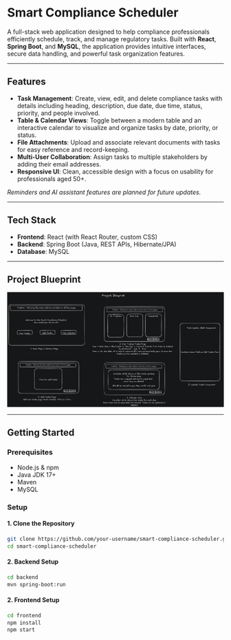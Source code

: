 
# Smart Compliance Scheduler

A full-stack web application designed to help compliance professionals efficiently schedule, track, and manage regulatory tasks. Built with **React**, **Spring Boot**, and **MySQL**, the application provides intuitive interfaces, secure data handling, and powerful task organization features.

---

## Features

- **Task Management**: Create, view, edit, and delete compliance tasks with details including heading, description, due date, due time, status, priority, and people involved.
- **Table & Calendar Views**: Toggle between a modern table and an interactive calendar to visualize and organize tasks by date, priority, or status.
- **File Attachments**: Upload and associate relevant documents with tasks for easy reference and record-keeping.
- **Multi-User Collaboration**: Assign tasks to multiple stakeholders by adding their email addresses.
- **Responsive UI**: Clean, accessible design with a focus on usability for professionals aged 50+.

*Reminders and AI assistant features are planned for future updates.*

---

## Tech Stack

- **Frontend**: React (with React Router, custom CSS)
- **Backend**: Spring Boot (Java, REST APIs, Hibernate/JPA)
- **Database**: MySQL

---

## Project Blueprint

![Blueprint](Snapshots/project_blueprint.png)

---

## Getting Started

### Prerequisites

- Node.js & npm
- Java JDK 17+
- Maven
- MySQL

### Setup

#### 1. Clone the Repository
```bash
git clone https://github.com/your-username/smart-compliance-scheduler.git
cd smart-compliance-scheduler
```

#### 2. Backend Setup
```bash
cd backend
mvn spring-boot:run
```

#### 2. Frontend Setup
```bash
cd frontend
npm install
npm start
```
